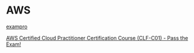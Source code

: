 # AWS

[exampro](https://app.exampro.co/student/journey/clf-c02)

[ AWS Certified Cloud Practitioner Certification Course (CLF-C01) - Pass the Exam! ](https://www.youtube.com/watch?v=SOTamWNgDKc)